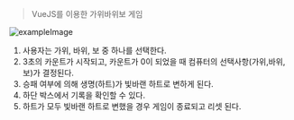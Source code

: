> VueJS를 이용한 가위바위보 게임

![exampleImage]("images/exampleImage.png")

1. 사용자는 가위, 바위, 보 중 하나를 선택한다.
2. 3초의 카운트가 시작되고, 카운트가 0이 되었을 때 컴퓨터의 선택사항(가위,바위,보)가 결정된다.
3. 승패 여부에 의해 생명(하트)가 빛바랜 하트로 변하게 된다.
4. 하단 박스에서 기록을 확인할 수 있다.
5. 하트가 모두 빛바랜 하트로 변했을 경우 게임이 종료되고 리셋 된다.